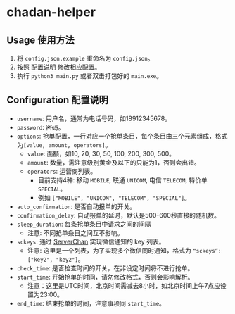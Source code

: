 # chadan-helper

## Usage 使用方法

1. 将 `config.json.example` 重命名为 `config.json`。
2. 按照 [配置说明](#configuration-配置说明) 修改相应配置。
3. 执行 `python3 main.py` 或者双击打包好的 `main.exe`。

## Configuration 配置说明

- `username`: 用户名，通常为电话号码，如18912345678。
- `password`: 密码。
- `options`: 抢单配置，一行对应一个抢单条目，每个条目由三个元素组成，格式为`[value, amount, operators]`。
  - `value`: 面额，如10, 20, 30, 50, 100, 200, 300, 500。
  - `amount`: 数量，需注意级别黄金及以下的只能为1，否则会出错。
  - `operators`: 运营商列表。
    - 目前支持4种: 移动 `MOBILE`, 联通 `UNICOM`, 电信 `TELECOM`, 特价单 `SPECIAL`。
    - 例如 `["MOBILE", "UNICOM", "TELECOM", "SPECIAL"]`。
- `auto_confirmation`: 是否自动报单的开关。
- `confirmation_delay`: 自动报单的延时，默认是500-600秒直接的随机数。
- `sleep_duration`: 每条抢单条目中请求之间的间隔
  - 注意: 不同抢单条目之间互不影响。
- `sckeys`: 通过 [ServerChan](http://sc.ftqq.com/3.version) 实现微信通知的 key 列表。
  - 注意: 这里是一个列表，为了实现多个微信同时通知，格式为 `“sckeys”: ["key2", "key2"]`。
- `check_time`: 是否检查时间的开关，在非设定时间将不进行抢单。
- `start_time`: 开始抢单的时间，请勿修改格式，否则会影响解析。
  - 注意：这里是UTC时间，北京时间需减去8小时，如北京时间上午7点应设置为23:00。
- `end_time`: 结束抢单的时间，注意事项同 `start_time`。
